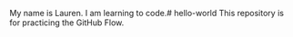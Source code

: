 My name is Lauren. I am learning to code.# hello-world
This repository is for practicing the GitHub Flow.
